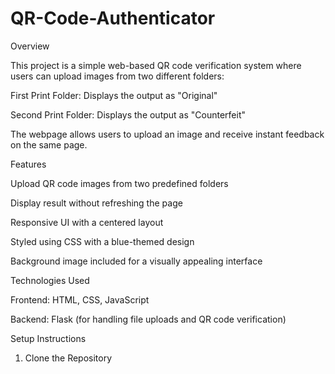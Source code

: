 # QR-Code-Authenticator
Overview

This project is a simple web-based QR code verification system where users can upload images from two different folders:

First Print Folder: Displays the output as "Original"

Second Print Folder: Displays the output as "Counterfeit"

The webpage allows users to upload an image and receive instant feedback on the same page.

Features

Upload QR code images from two predefined folders

Display result without refreshing the page

Responsive UI with a centered layout

Styled using CSS with a blue-themed design

Background image included for a visually appealing interface

Technologies Used

Frontend: HTML, CSS, JavaScript

Backend: Flask (for handling file uploads and QR code verification)

Setup Instructions

1. Clone the Repository
